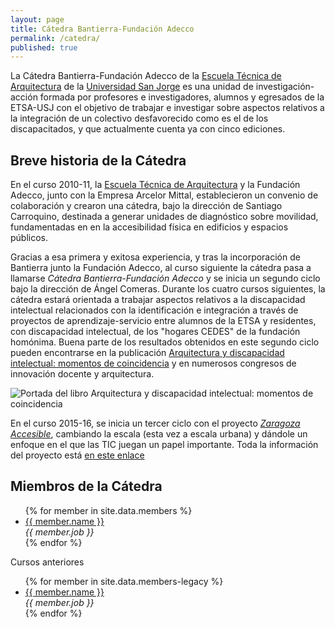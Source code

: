 ```yaml
---
layout: page
title: Cátedra Bantierra-Fundación Adecco
permalink: /catedra/
published: true
---
```

La Cátedra Bantierra-Fundación Adecco de la [Escuela Técnica de Arquitectura](http://etsa.usj.es) de la [Universidad San Jorge](http://usj.es) es una unidad de investigación-acción formada por profesores e investigadores, alumnos y egresados de la ETSA-USJ con el objetivo de trabajar e investigar sobre aspectos relativos a la integración de un colectivo desfavorecido como es el de los discapacitados, y que actualmente cuenta ya con cinco ediciones.

## Breve historia de la Cátedra

En el curso 2010-11, la [Escuela Técnica de Arquitectura](http://etsa.usj.es) y la Fundación Adecco, junto con la Empresa Arcelor Mittal, establecieron un convenio  de colaboración y crearon una cátedra, bajo la dirección de Santiago Carroquino, destinada a generar unidades de diagnóstico sobre movilidad, fundamentadas en en la accesibilidad física en edificios y espacios públicos.

Gracias a esa primera y exitosa experiencia, y tras la incorporación de Bantierra junto la Fundación Adecco, al curso siguiente la cátedra pasa a llamarse *Cátedra Bantierra-Fundación Adecco* y se inicia un segundo ciclo bajo la dirección de Ángel Comeras. Durante los cuatro cursos siguientes, la cátedra estará orientada a trabajar aspectos relativos a la discapacidad intelectual relacionados con la identificación e integración a través de proyectos de aprendizaje-servicio entre alumnos de la ETSA y residentes, con discapacidad intelectual, de los "hogares CEDES" de la fundación homónima. Buena parte de los resultados obtenidos en este segundo ciclo pueden encontrarse en la publicación [Arquitectura y discapacidad intelectual: momentos de coincidencia](http://ediciones.usj.es/?p=847) y en numerosos congresos de innovación docente y arquitectura.

![Portada del libro Arquitectura y discapacidad intelectual: momentos de coincidencia](http://ediciones.usj.es/wp-content/uploads/2014/05/Arquitectura-y-discapacidad-Portada-600px.jpg)

En el curso 2015-16, se inicia un tercer ciclo con el proyecto *[Zaragoza Accesible](/about)*, cambiando la escala (esta vez a escala urbana) y dándole un enfoque en el que las TIC juegan un papel importante. Toda la información del proyecto está [en este enlace](/about)

## Miembros de la Cátedra

<ul>
{% for member in site.data.members %}
  <li>
    <a href="{{ member.url }}">{{ member.name }}</a> <br>
    <i>{{ member.job }}</i>
  </li>
{% endfor %}
</ul>

 Cursos anteriores

 <ul>
 {% for member in site.data.members-legacy %}
   <li>
     <a href="{{ member.url }}">{{ member.name }}</a> <br>
     <i>{{ member.job }}</i>
   </li>
 {% endfor %}
 </ul>
